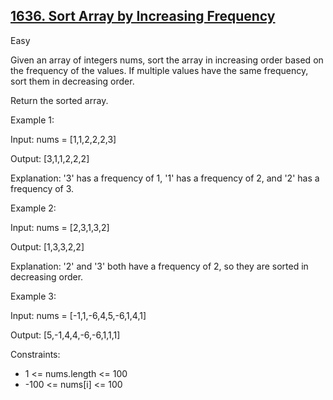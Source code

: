 ## [1636. Sort Array by Increasing Frequency](https://leetcode.com/problems/sort-array-by-increasing-frequency/)

Easy

Given an array of integers nums, sort the array in increasing order based on the frequency of the values. If multiple values have the same frequency, sort them in decreasing order.

Return the sorted array. 

Example 1:

Input: nums = [1,1,2,2,2,3]

Output: [3,1,1,2,2,2]

Explanation: '3' has a frequency of 1, '1' has a frequency of 2, and '2' has a frequency of 3.

Example 2:

Input: nums = [2,3,1,3,2]

Output: [1,3,3,2,2]

Explanation: '2' and '3' both have a frequency of 2, so they are sorted in decreasing order.

Example 3:

Input: nums = [-1,1,-6,4,5,-6,1,4,1]

Output: [5,-1,4,4,-6,-6,1,1,1]

Constraints:

- 1 <= nums.length <= 100
- -100 <= nums[i] <= 100
